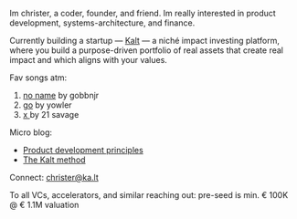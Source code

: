 Im christer, a coder, founder, and friend. Im really interested in product development, systems-architecture, and finance. 

Currently building a startup — <a href="https://ka.lt">Kalt</a> — a niché impact investing platform, where you build a purpose-driven portfolio of real assets that create real impact and which aligns with your values.

Fav songs atm:
1. [no name](https://www.youtube.com/watch?v=c3E8DW_u0a8) by gobbnjr
2. [go](https://www.youtube.com/watch?v=OOFNUh80Jnw) by yowler
3. [x ](https://www.youtube.com/watch?v=SpXw0qiy3Wo) by 21 savage 

Micro blog:
- [Product development principles](https://k-lt.medium.com/3517535a8a20)
- [The Kalt method](https://k-lt.medium.com/afb1f91f981d)

Connect: christer@ka.lt

To all VCs, accelerators, and similar reaching out: pre-seed is min. € 100K @ € 1.1M valuation
